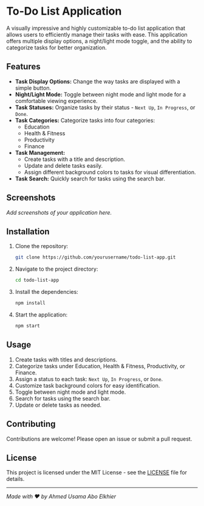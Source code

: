 # To-Do List Application

A visually impressive and highly customizable to-do list application that allows users to efficiently manage their tasks with ease. This application offers multiple display options, a night/light mode toggle, and the ability to categorize tasks for better organization.

## Features

- **Task Display Options:** Change the way tasks are displayed with a simple button.
- **Night/Light Mode:** Toggle between night mode and light mode for a comfortable viewing experience.
- **Task Statuses:** Organize tasks by their status - `Next Up`, `In Progress`, or `Done`.
- **Task Categories:** Categorize tasks into four categories:
  - Education
  - Health & Fitness
  - Productivity
  - Finance
- **Task Management:** 
  - Create tasks with a title and description.
  - Update and delete tasks easily.
  - Assign different background colors to tasks for visual differentiation.
- **Task Search:** Quickly search for tasks using the search bar.

## Screenshots

_Add screenshots of your application here._

## Installation

1. Clone the repository:
    ```bash
    git clone https://github.com/yourusername/todo-list-app.git
    ```
2. Navigate to the project directory:
    ```bash
    cd todo-list-app
    ```
3. Install the dependencies:
    ```bash
    npm install
    ```
4. Start the application:
    ```bash
    npm start
    ```

## Usage

1. Create tasks with titles and descriptions.
2. Categorize tasks under Education, Health & Fitness, Productivity, or Finance.
3. Assign a status to each task: `Next Up`, `In Progress`, or `Done`.
4. Customize task background colors for easy identification.
5. Toggle between night mode and light mode.
6. Search for tasks using the search bar.
7. Update or delete tasks as needed.

## Contributing

Contributions are welcome! Please open an issue or submit a pull request.

## License

This project is licensed under the MIT License - see the [LICENSE](LICENSE) file for details.

---

*Made with ♥ by Ahmed Usama Abo Elkhier*
